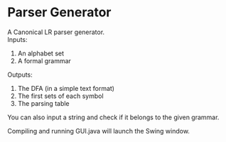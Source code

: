 # Parser Generator
A Canonical LR parser generator.<br>
Inputs:
1. An alphabet set
2. A formal grammar

Outputs:
1. The DFA (in a simple text format)
2. The first sets of each symbol
3. The parsing table

You can also input a string and check if it belongs to the given grammar.

Compiling and running GUI.java will launch the Swing window.
